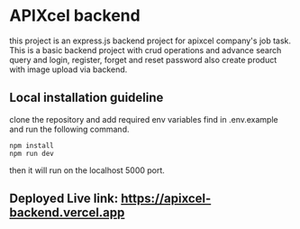 # APIXcel backend

this project is an express.js backend project for apixcel company's job task. This is a basic backend project with crud operations and advance search query and login, register, forget and reset password also create product with image upload via backend.

## Local installation guideline

clone the repository and add required env variables find in .env.example and run the following command.

```
npm install
npm run dev
```

then it will run on the localhost 5000 port.

## Deployed Live link: https://apixcel-backend.vercel.app
